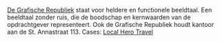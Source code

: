 <a target="_blank" href="http://www.grafische-republiek.com/">De Grafische Republiek</a> staat voor heldere en functionele beeldtaal. Een beeldtaal zonder ruis, die de boodschap en kernwaarden van de opdrachtgever representeert. Ook de Grafische Republiek houdt kantoor aan de St. Annastraat 113. Cases: [Local Hero Travel](/#portfolio-local-hero-travel)
